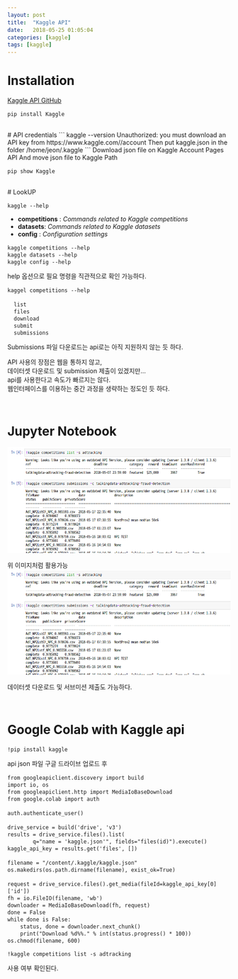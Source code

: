 ```yaml
---
layout: post
title:  "Kaggle API"
date:   2018-05-25 01:05:04
categories: [kaggle]
tags: [kaggle]
---
```


# Installation
[Kaggle API GitHub](https://github.com/Kaggle/kaggle-api)
```
pip install Kaggle
```
<br>
# API credentials
```
kaggle --version
Unauthorized: you must download an API key from https://www.kaggle.com/<username>/account
Then put kaggle.json in the folder /home/jeon/.kaggle
```
Download json file on Kaggle Account Pages API  
And move json file to Kaggle Path  

```
pip show Kaggle
```

<br>
# LookUP

```
kaggle --help
```
* **competitions** : *Commands related to Kaggle competitions*
* **datasets**: *Commands related to Kaggle datasets*
* **config** : *Configuration settings*

```
kaggle competitions --help
kaggle datasets --help
kaggle config --help
```

help 옵션으로 필요 명령을 직관적으로 확인 가능하다.  

```
kaggel competitions --help

  list
  files
  download
  submit
  submissions
```


Submissions 파일 다운로드는 api로는 아직 지원하지 않는 듯 하다.  

API 사용의 장점은 웹을 통하지 않고,   
데이터셋 다운로드 및 submission 제출이 있겠지만...   
api를 사용한다고 속도가 빠르지는 않다.  
웹인터페이스를 이용하는 중간 과정을 생략하는 정도인 듯 하다.   

<br>


# Jupyter Notebook


![jupyter](../static/img/_posts/kaggleapi/jupyter.png )

위 이미지처럼 활용가능  
![jupyter](../static/img/_posts/kaggleapi/jupyter.png )

데이터셋 다운로드 및 서브미션 제출도 가능하다.  

<br>

# Google Colab with Kaggle api
```
!pip install kaggle
```
api json 파일 구글 드라이브 업로드 후   

```
from googleapiclient.discovery import build
import io, os
from googleapiclient.http import MediaIoBaseDownload
from google.colab import auth

auth.authenticate_user()

drive_service = build('drive', 'v3')
results = drive_service.files().list(
        q="name = 'kaggle.json'", fields="files(id)").execute()
kaggle_api_key = results.get('files', [])

filename = "/content/.kaggle/kaggle.json"
os.makedirs(os.path.dirname(filename), exist_ok=True)

request = drive_service.files().get_media(fileId=kaggle_api_key[0]['id'])
fh = io.FileIO(filename, 'wb')
downloader = MediaIoBaseDownload(fh, request)
done = False
while done is False:
    status, done = downloader.next_chunk()
    print("Download %d%%." % int(status.progress() * 100))
os.chmod(filename, 600)
```
```
!kaggle competitions list -s adtracking
```

사용 여부 확인된다.   
